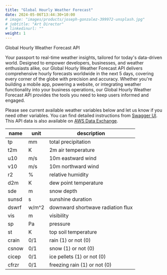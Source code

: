 ```yaml
---
title: "Global Hourly Weather Forecast"
date: 2024-05-06T13:44:30+10:00
# image: "images/products/joseph-gonzalez-399972-unsplash.jpg"
# jobtitle: "Art Director"
# linkedinurl: ""
weight: 1
---
```


Global Hourly Weather Forecast API

Your passport to real-time weather insights, tailored for today's data-driven world. Designed to empower developers, businesses, and weather enthusiasts alike, our Global Hourly Weather Forecast API delivers comprehensive hourly forecasts worldwide in the next 5 days, covering every corner of the globe with precision and accuracy. Whether you're building a mobile app, powering a website, or integrating weather functionality into your business operations, our Global Hourly Weather Forecast API provides the tools you need to keep users informed and engaged.

Please see current available weather variables below and let us know if you need other variables. You can find detailed instructions from [Swagger UI](https://app.swaggerhub.com/apis-docs/measurespace.io/global-hourly_forecast_weather_api/0.1.0#/). This API data is also available on [AWS Data Exchange](https://aws.amazon.com/marketplace/pp/prodview-heghe5zjmqy26?sr=0-2&ref_=beagle&applicationId=AWSMPContessa#offers).

| name  | unit  | description                       |
| ----- | ----- | --------------------------------- |
| tp    | mm    | total precipitation               |
| t2m   | K     | 2m air temperature                |
| u10   | m/s   | 10m eastward wind                 |
| v10   | m/s   | 10m northward wind                |
| r2    | %     | relative humidity                 |
| d2m   | K     | dew point temperature             |
| sde   | m     | snow depth                        |
| sunsd | s     | sunshine duration                 |
| dswrf | w/m^2 | downward shortwave radiation flux |
| vis   | m     | visibility                        |
| sp    | Pa    | pressure                          |
| st    | K     | top soil temperature              |
| crain | 0/1   | rain (1) or not (0)               |
| csnow | 0/1   | snow (1) or not (0)               |
| cicep | 0/1   | ice pellets (1) or not (0)        |
| cfrzr | 0/1   | freezing rain (1) or not (0)      |
